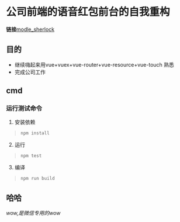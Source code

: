 # 公司前端的语音红包前台的自我重构

**链接**[modle_sherlock](https://github.com/ModleIory/redPack.git)  

## 目的  
* 继续嗨起来用vue+vuex+vue-router+vue-resource+vue-touch 熟悉
* 完成公司工作

## cmd  
### 运行测试命令  
1. 安装依赖  
>`npm install`
2. 运行  
> `npm test`  
3. 编译
> `npm run build`  

## 哈哈  
*wow,是微信专用的wow*

